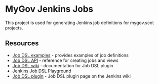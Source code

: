 # MyGov Jenkins Jobs

This project is used for generating Jenkins job definitions for mygov.scot projects.


## Resources

* [Job DSL examples](https://github.com/sheehan/job-dsl-gradle-example) - provides examples of job definitions
* [Job DSL API](https://jenkinsci.github.io/job-dsl-plugin/) - reference for creating jobs and views
* [Job DSL wiki](https://github.com/jenkinsci/job-dsl-plugin/wiki) - documentation for Job DSL plugin
* [Jenkins Job DSL Playground](http://job-dsl.herokuapp.com/)
* [Job DSL plugin](https://wiki.jenkins-ci.org/display/JENKINS/Job+DSL+Plugin) - Job DSL plugin page on the Jenkins wiki
